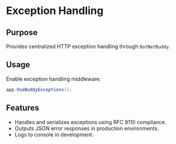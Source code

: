 # Exception Handling

## Purpose

Provides centralized HTTP exception handling through `DotNetBuddy`.

## Usage

Enable exception handling middleware:

```csharp
app.UseBuddyExceptions();
```

## Features

- Handles and serializes exceptions using RFC 9110 compliance.
- Outputs JSON error responses in production environments.
- Logs to console in development.
